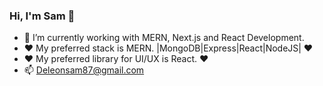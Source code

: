 ### Hi, I'm Sam 👋

- 🔭 I’m currently working with MERN, Next.js and React Development.
- ❤️ My preferred stack is MERN. |MongoDB|Express|React|NodeJS| ❤️
- ❤️ My preferred library for UI/UX is React. ❤️
- 📫 Deleonsam87@gmail.com
  

<!--
**DSam87/DSam87** is a ✨ _special_ ✨ repository because its `README.md` (this file) appears on your GitHub profile.

Here are some ideas to get you started:

- 🔭 I’m currently working on ...
- 🌱 I’m currently learning ...
- 👯 I’m looking to collaborate on ...
- 🤔 I’m looking for help with ...
- 💬 Ask me about ...
- 📫 How to reach me: ...
- 😄 Pronouns: ...
- ⚡ Fun fact: ...
-->
